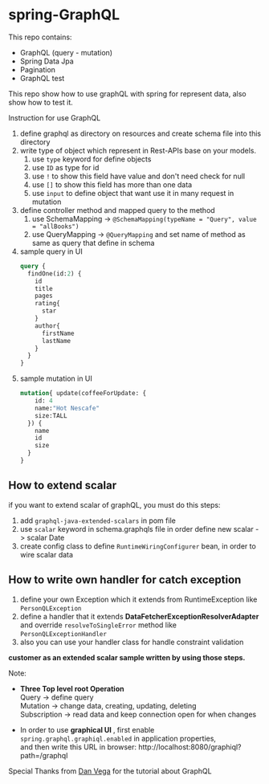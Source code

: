 # spring-GraphQL

This repo contains:
- GraphQL (query - mutation)
- Spring Data Jpa
- Pagination
- GraphQL test

This repo show how to use graphQL with spring for represent data, also show how to test it.


Instruction for use GraphQL
1. define graphql as directory on resources and create schema file into this directory
2. write type of object which represent in Rest-APIs base on your models.
   1. use ```type``` keyword for define objects 
   2. use ```ID``` as type for id
   3. use ```!``` to show this field have value and don't need check for null
   4. use ```[]``` to show this field has more than one data
   5. use ```input``` to define object that want use it in many request in mutation
3. define controller method and mapped query to the method
   1. use SchemaMapping -> ```@SchemaMapping(typeName = "Query", value = "allBooks")```
   2. use QueryMapping -> ```@QueryMapping``` and set name of method as same as query that define in schema
4. sample query in UI
    ~~~ GraphQL
    query {
      findOne(id:2) {
        id
        title
        pages
        rating{
          star
        }
        author{
          firstName
          lastName
        }
      }
    }
    ~~~
5. sample mutation in UI
    ~~~ GraphQL
    mutation{ update(coffeeForUpdate: {
        id: 4
        name:"Hot Nescafe"
        size:TALL
      }) {
        name
        id
        size
      }
    }
    ~~~

## How to extend scalar
if you want to extend scalar of graphQL, you must do this steps:
1. add ```graphql-java-extended-scalars``` in pom file
2. use ```scalar``` keyword in schema.graphqls file in order define new scalar -> scalar Date
3. create config class to define ```RuntimeWiringConfigurer``` bean, in order to wire scalar data

## How to write own handler for catch exception
1. define your own Exception which it extends from RuntimeException like ```PersonQLException```
2. define a handler that it extends <b> DataFetcherExceptionResolverAdapter </b> and override ```resolveToSingleError``` method like ```PersonQLExceptionHandler```
3. also you can use your handler class for handle constraint validation

<b> customer as an extended scalar sample written by using those steps. </b>

Note: <br> 
- <b> Three Top level root Operation </b> <br>
  Query -> define query <br>
  Mutation -> change data, creating, updating, deleting <br>
  Subscription -> read data and keep connection open for when changes <br>

- In order to use <b>graphical UI </b>, first enable ```spring.graphql.graphiql.enabled``` in application properties, <br>
and then write this URL in browser: http://localhost:8080/graphiql?path=/graphql

Special Thanks from [Dan Vega](https://github.com/danvega/graphql-paging) for the tutorial about GraphQL